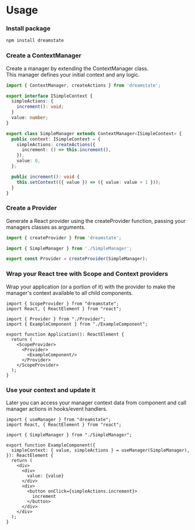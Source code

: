# Usage

### Install package

```bash
npm install dreamstate
```

### Create a ContextManager

Create a manager by extending the ContextManager class.\
This manager defines your initial context and any logic.

```typescript
import { ContextManager, createActions } from 'dreamstate';

export interface ISimpleContext {
  simpleActions: {
    increment(): void;    
  }
  value: number;
}

export class SimpleManager extends ContextManager<ISimpleContext> {
  public context: ISimpleContext = {
    simpleActions: createActions({
      increment: () => this.increment(),
    }),
    value: 0,
  };

  public increment(): void {
    this.setContext(({ value }) => ({ value: value + 1 }));
  }
}
```

### Create a Provider

Generate a React provider using the createProvider function, passing your managers classes as arguments.

```typescript
import { createProvider } from 'dreamstate';

import { SimpleManager } from './SimpleManager';

export const Provider = createProvider(SimpleManager);
```

### Wrap your React tree with Scope and Context providers

Wrap your application (or a portion of it) with the provider to make the manager's context available to all child components.

```tsx
import { ScopeProvider } from "dreamstate";
import React, { ReactElement } from "react";

import { Provider } from "./Provider";
import { ExampleComponent } from "./ExampleComponent";

export function Application(): ReactElement {
  return (
    <ScopeProvider>
      <Provider>
        <ExampleComponent/>
      </Provider>
    </ScopeProvider>
  );
}
```

### Use your context and update it

Later you can access your manager context data from component and call manager actions in hooks/event handlers.

```tsx
import { useManager } from "dreamstate";
import React, { ReactElement } from "react";

import { SimpleManager } from "./SimpleManager";

export function ExampleComponent({
  simpleContext: { value, simpleActions } = useManager(SimpleManager),
}): ReactElement {
  return (
    <div>
      <div>
        value: {value}
      </div>
      <div>
        <button onClick={simpleActions.increment}>
          increment
        </button>
      </div>
    </div>
  );
}
```
